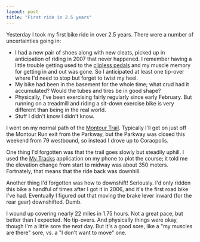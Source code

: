 ```yaml
---
layout: post
title: "First ride in 2.5 years"
---
```




<p>Yesterday I took my first bike ride in over 2.5 years. There
were a number of uncertainties going in: </p>

<ul>

  <li>I had a new pair of shoes along with new cleats, picked up
  in anticipation of riding in 2007 that never happened. I
  remember having a little trouble getting used to the 
  <a href="http://www.mtbr.com/cat/drivetrain/pedal/time/atac-xe/PRD_415783_135crx.aspx">clipless pedals</a> 
  and my muscle memory for getting in and out was
  gone. So I anticipated at least one tip-over where I'd need to
  stop but forget to twist my heel.</li>

  <li>My bike had been in the basement for the whole time; what
  crud had it accumulated? Would the tubes and tires be in good
  shape?</li>

  <li>Physically, I've been exercising fairly regularly since
  early February. But running on a treadmill and riding a
  sit-down exercise bike is very different than being in the real
  world.</li>

  <li>Stuff I didn't know I didn't know.</li>

</ul>

<p>I went on my normal path of the 
<a href="http://www.montourtrail.org/">Montour Trail</a>. 
Typically I'll get on just off the Montour Run exit from the
Parkway, but the Parkway was closed this weekend from 79
westbound, so instead I drove up to Coraopolis.</p>

<p>One thing I'd forgotten was that the trail goes slowly but
steadily uphill. I used the <a
href="http://mytracks.appspot.com/">My Tracks</a> application on
my phone to plot the course; it told me the elevation change from
start to midway was about 350 meters. Fortnately, that means that
the ride back was downhill.</p>

<p>Another thing I'd forgotten was how to downshift!
Seriously. I'd only ridden this bike a handful of times after I
got it in 2006, and it's the first road bike I've had. Eventually
I figured out that moving the brake lever inward (for the rear
gear) downshifted. Dumb.</p>

<p>I wound up covering nearly 22 miles in 1.75 hours. Not a great
pace, but better than I expected. No tip-overs. And physically
things were okay, though I'm a little sore the next day. But it's
a good sore, like a "my muscles are there" sore, vs. a "I don't
want to move" one.</p>



